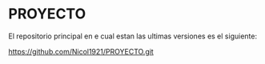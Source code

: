 # PROYECTO

El repositorio principal en e cual estan las ultimas versiones es el siguiente:

https://github.com/Nicol1921/PROYECTO.git
